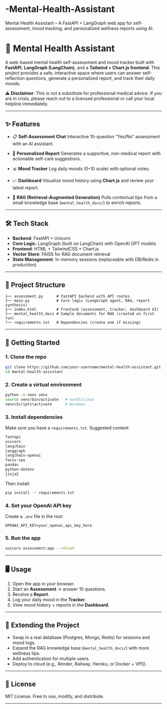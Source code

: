 # -Mental-Health-Assistant
Mental Health Assistant – A FastAPI + LangGraph web app for self-assessment, mood tracking, and personalized wellness reports using AI.

# 🧠 Mental Health Assistant

A web-based mental health self-assessment and mood tracker built with **FastAPI**, **LangGraph (LangChain)**, and a **Tailwind + Chart.js frontend**.
This project provides a safe, interactive space where users can answer self-reflection questions, generate a personalized report, and track their daily moods.

⚠️ **Disclaimer**: This is not a substitute for professional medical advice. If you are in crisis, please reach out to a licensed professional or call your local helpline immediately.

---

## ✨ Features

* 📋 **Self-Assessment Chat**
  Interactive 10-question “Yes/No” assessment with an AI assistant.

* 📑 **Personalized Report**
  Generates a supportive, non-medical report with actionable self-care suggestions.

* 📊 **Mood Tracker**
  Log daily moods (0–10 scale) with optional notes.

* 📈 **Dashboard**
  Visualize mood history using **Chart.js** and review your latest report.

* 🧩 **RAG (Retrieval-Augmented Generation)**
  Pulls contextual tips from a small knowledge base (`mental_health_docs/`) to enrich reports.

---

## 🛠️ Tech Stack

* **Backend**: FastAPI + Uvicorn
* **Core Logic**: LangGraph (built on LangChain) with OpenAI GPT models
* **Frontend**: HTML + TailwindCSS + Chart.js
* **Vector Store**: FAISS for RAG document retrieval
* **State Management**: In-memory sessions (replaceable with DB/Redis in production)

---

## 📂 Project Structure

```
├── assessment.py      # FastAPI backend with API routes
├── main.py            # Core logic (LangGraph agent, RAG, report synthesis)
├── index.html         # Frontend (assessment, tracker, dashboard UI)
├── mental_health_docs # Sample documents for RAG (created on first run)
└── requirements.txt   # Dependencies (create one if missing)
```

---

## 🚀 Getting Started

### 1. Clone the repo

```bash
git clone https://github.com/your-username/mental-health-assistant.git
cd mental-health-assistant
```

### 2. Create a virtual environment

```bash
python -m venv venv
source venv/bin/activate   # macOS/Linux
venv\Scripts\activate      # Windows
```

### 3. Install dependencies

Make sure you have a `requirements.txt`. Suggested content:

```txt
fastapi
uvicorn
langchain
langgraph
langchain-openai
faiss-cpu
pandas
python-dotenv
jinja2
```

Then install:

```bash
pip install -r requirements.txt
```

### 4. Set your OpenAI API key

Create a `.env` file in the root:

```env
OPENAI_API_KEY=your_openai_api_key_here
```

### 5. Run the app

```bash
uvicorn assessment:app --reload
```



---

## 🖥️ Usage

1. Open the app in your browser.
2. Start an **Assessment** → answer 10 questions.
3. Receive a **Report**.
4. Log your daily mood in the **Tracker**.
5. View mood history + reports in the **Dashboard**.

---

## 🧩 Extending the Project

* Swap in a real database (Postgres, Mongo, Redis) for sessions and mood logs.
* Expand the RAG knowledge base (`mental_health_docs/`) with more wellness tips.
* Add authentication for multiple users.
* Deploy to cloud (e.g., Render, Railway, Heroku, or Docker + VPS).

---

## 📜 License

MIT License. Free to use, modify, and distribute.

---

